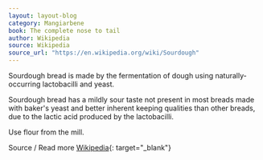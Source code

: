 ```yaml
---
layout: layout-blog
category: Mangiarbene
book: The complete nose to tail
author: Wikipedia
source: Wikipedia
source_url: "https://en.wikipedia.org/wiki/Sourdough"
---
```


Sourdough bread is made by the fermentation of dough using naturally-occurring lactobacilli and yeast.

Sourdough bread has a mildly sour taste not present in most breads made with baker's yeast and better inherent keeping qualities than other breads, due to the lactic acid produced by the lactobacilli.

Use flour from the mill.

Source / Read more [Wikipedia](https://en.wikipedia.org/wiki/Sourdough){: target="_blank"}